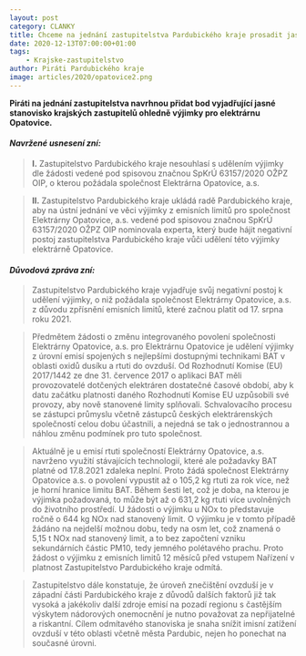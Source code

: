 ```yaml
---
layout: post
category: CLANKY
title: Chceme na jednání zastupitelstva Pardubického kraje prosadit jasné stanovisko ohledně výjimky pro elektrárnu Opatovice
date: 2020-12-13T07:00:00+01:00
tags: 
    - Krajske-zastupitelstvo
author: Piráti Pardubického kraje
image: articles/2020/opatovice2.png
---
```


**Piráti na jednání zastupitelstva navrhnou přidat bod vyjadřující jasné stanovisko krajských zastupitelů ohledně výjimky pro elektrárnu Opatovice.**

#### *Navržené usnesení zní:*

>**I.** Zastupitelstvo Pardubického kraje nesouhlasí s udělením výjimky dle žádosti vedené pod spisovou značnou SpKrÚ 63157/2020 OŽPZ OIP, o kterou požádala společnost Elektrárna Opatovice, a.s.


>**II.** Zastupitelstvo Pardubického kraje ukládá radě Pardubického kraje, aby na ústní jednání ve věci výjimky z emisních limitů pro společnost Elektrárny Opatovice, a.s. vedené pod spisovou značnou SpKrÚ 63157/2020 OŽPZ OIP nominovala experta, který bude hájit negativní postoj zastupitelstva Pardubického kraje vůči udělení této výjimky elektrárně Opatovice.


#### *Důvodová zpráva zní:*

>Zastupitelstvo Pardubického kraje vyjadřuje svůj negativní postoj k udělení výjimky, o niž požádala společnost Elektrárny Opatovice, a.s. z důvodu zpřísnění emisních limitů, které začnou platit od 17. srpna roku 2021.

>Předmětem žádosti o změnu integrovaného povolení společnosti Elektrárny Opatovice, a.s. pro Elektrárnu Opatovice je udělení výjimky z úrovní emisí spojených s nejlepšími dostupnými technikami BAT v oblasti oxidů dusíku a rtuti do ovzduší. Od Rozhodnutí Komise (EU) 2017/1442 ze dne 31. července 2017 o aplikaci BAT měli provozovatelé dotčených elektráren dostatečné časové období, aby k datu začátku platnosti daného Rozhodnutí Komise EU uzpůsobili své provozy, aby nově stanovené limity splňovali. Schvalovacího procesu se zástupci průmyslu včetně zástupců českých elektrárenských společností celou dobu účastnili, a nejedná se tak o jednostrannou a náhlou změnu podmínek pro tuto společnost.

>Aktuálně je u emisí rtuti společností Elektrárny Opatovice, a.s. navrženo využití stávajících technologií, které ale požadavky BAT platné od 17.8.2021 zdaleka neplní. Proto žádá společnost Elektrárny Opatovice a.s. o povolení vypustit až o 105,2 kg rtuti za rok více, než je horní hranice limitu BAT. Během šesti let, což je doba, na kterou je výjimka požadovaná, to může být až o 631,2 kg rtuti více uvolněných do životního prostředí. U žádosti o výjimku u NOx to představuje ročně o 644 kg NOx nad stanovený limit. O výjimku je v tomto případě žádáno na nejdelší možnou dobu, tedy na osm let, což znamená o 5,15 t NOx nad stanovený limit, a to bez započtení vzniku sekundárních částic PM10, tedy jemného polétavého prachu. Proto žádost o výjimku z emisních limitů 12 měsíců před vstupem Nařízení v platnost Zastupitelstvo Pardubického kraje odmítá.

>Zastupitelstvo dále konstatuje, že úroveň znečištění ovzduší je v západní části Pardubického kraje z důvodů dalších faktorů již tak vysoká a jakékoliv další zdroje emisí na pozadí regionu s častějším výskytem nádorových onemocnění je nutno považovat za nepřijatelné a riskantní. Cílem odmítavého stanoviska je snaha snížit imisní zatížení ovzduší v této oblasti včetně města Pardubic, nejen ho ponechat na současné úrovni.
